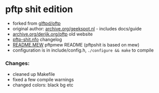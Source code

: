 # pftp shit edition

- forked from [glftpd/pftp](https://github.com/glftpd/pftp)
- original author: [archive.org/geekspot.nl](https://web.archive.org/web/20150402150211/http://www.geekspot.nl/?page_id=6) - includes docs/guide
- [archive.org/derijk.org/pftp](https://web.archive.org/web/20101231051553/http://www.derijk.org:80/pftp/) old website
- [pftp-shit.nfo](pftp-shit.nfo) changelog
- [README.MEW](README.MEW) pftpmew README (pftpshit is based on mew)
- configuration is in include/config.h, ```./configure && make``` to compile

### Changes:

- cleaned up Makefile
- fixed a few compile warnings
- changed colors: black bg etc

